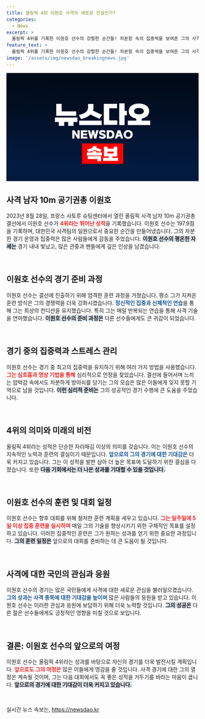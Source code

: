 ```yaml
---
title: 올림픽 4위 이원호 사격의 새로운 전설인가?
categories:
  - News
excerpt: >
  올림픽 4위를 기록한 이원호 선수의 강렬한 순간들! 차분함 속의 집중력을 보여준 그의 사격 장면과 하이라이트를 놓치지 마세요!
feature_text: >
  올림픽 4위를 기록한 이원호 선수의 강렬한 순간들! 차분함 속의 집중력을 보여준 그의 사격 장면과 하이라이트를 놓치지 마세요!
image: '/assets/img/newsdao_breakingnews.jpg'
---
```


<p><img src="/assets/img/newsdao_breakingnews.jpg" alt="pcversion 속보" /></p>

<h2 data-ke-size="size26">사격 남자 10m 공기권총 이원호</h2>

<p data-ke-size="size16">2023년 8월 28일, 프랑스 사토루 슈팅센터에서 열린 올림픽 사격 남자 10m 공기권총 결선에서 이원호 선수가 <b><span style="color: #ee2323;">4위라는 뛰어난 성적</span></b>을 기록했습니다. 이원호 선수는 197.9점을 기록하며, 대한민국 사격팀의 일원으로서 중요한 순간을 만들어냈습니다. 그의 차분한 경기 운영과 집중력은 많은 사람들에게 감동을 주었습니다. <b><span style="background-color: #21538527;">이원호 선수의 평온한 자세는</span></b> 경기 내내 빛났고, 많은 관중과 팬들에게 깊은 인상을 남겼습니다.</p>

<p data-ke-size="size16">&nbsp;</p>

<h2 data-ke-size="size26">이원호 선수의 경기 준비 과정</h2>

<p data-ke-size="size16">이원호 선수는 결선에 진출하기 위해 엄격한 훈련 과정을 거쳤습니다. 평소 그가 지켜온 훈련 방식은 그의 경쟁력을 더욱 강화시켰습니다. <b><span style="color: #1a5490;">정신적인 집중과 신체적인 연습</span></b>을 통해 그는 최상의 컨디션을 유지했습니다. 특히 그는 매일 반복되는 연습을 통해 사격 기술을 연마했습니다. <b><span style="background-color: #21538527;">이원호 선수의 준비 과정은</span></b> 다른 선수들에게도 큰 귀감이 되었습니다.</p>

<p data-ke-size="size16">&nbsp;</p>

<h2 data-ke-size="size26">경기 중의 집중력과 스트레스 관리</h2>

<p data-ke-size="size16">이원호 선수는 경기 중 최고의 집중력을 유지하기 위해 여러 가지 방법을 사용했습니다. <b><span style="color: #ee2323;">그는 심호흡과 명상 기법을 통해</span></b> 심리적으로 안정을 찾았습니다. 결선에 들어서며 느끼는 압박감 속에서도 차분하게 방아쇠를 당기는 그의 모습은 많은 이들에게 잊지 못할 기억으로 남을 것입니다. <b><span style="background-color: #21538527;">이런 심리적 준비는</span></b> 그의 성공적인 경기 수행에 큰 도움을 주었습니다.</p>

<p data-ke-size="size16">&nbsp;</p>

<h2 data-ke-size="size26">4위의 의미와 미래의 비전</h2>

<p data-ke-size="size16">올림픽 4위라는 성적은 단순한 자리매김 이상의 의미를 갖습니다. 이는 이원호 선수의 지속적인 노력과 훈련의 결실이기 때문입니다. <b><span style="color: #1a5490;">앞으로의 그의 경기에 대한 기대감은</span></b> 더욱 커지고 있습니다. 그는 이 성적을 발판 삼아 더 높은 목표에 도달하기 위한 결심을 다졌습니다. 또한 <b><span style="background-color: #21538527;">다음 기회에서는 더 나은 성과를 기대할 수 있을 것입니다.</span></b></p>

<p data-ke-size="size16">&nbsp;</p>

<h2 data-ke-size="size26">이원호 선수의 훈련 및 대회 일정</h2>

<p data-ke-size="size16">이원호 선수는 향후 대회를 위해 철저한 훈련 계획을 세우고 있습니다. <b><span style="color: #ee2323;">그는 일주일에 5일 이상 집중 훈련을 실시하며</span></b> 매일 그의 기술을 향상시키기 위한 구체적인 목표를 설정하고 있습니다. 이러한 집중적인 훈련은 그가 원하는 성과를 얻기 위한 중요한 과정입니다. <b><span style="background-color: #21538527;">그의 훈련 일정은</span></b> 앞으로의 대회를 준비하는 데 큰 도움이 될 것입니다.</p>

<p data-ke-size="size16">&nbsp;</p>

<h2 data-ke-size="size26">사격에 대한 국민의 관심과 응원</h2>

<p data-ke-size="size16">이원호 선수의 경기는 많은 국민들에게 사격에 대한 새로운 관심을 불러일으켰습니다. <b><span style="color: #1a5490;">그의 성과는 사격 종목에 대한 기대감을 높이며</span></b> 많은 사람들의 응원을 받고 있습니다. 이원호 선수는 이러한 관심과 응원에 보답하기 위해 더욱 노력할 것입니다. <b><span style="background-color: #21538527;">그의 성공은</span></b> 다른 젊은 선수들에게도 긍정적인 영향을 미칠 것으로 보입니다.</p>

<p data-ke-size="size16">&nbsp;</p>

<h2 data-ke-size="size26">결론: 이원호 선수의 앞으로의 여정</h2>

<p data-ke-size="size16">이원호 선수는 올림픽 4위라는 성과를 바탕으로 자신의 경기를 더욱 발전시킬 계획입니다. <b><span style="color: #ee2323;">앞으로도 그의 여정은</span></b> 많은 이들에게 영감을 줄 것입니다. 사격 경기에 대한 그의 열정은 계속될 것이며, 그는 다음 대회에서도 꼭 좋은 성적을 거두기를 바라는 마음이 큽니다. <b><span style="background-color: #21538527;">앞으로의 경기에 대한 기대감이 더욱 커지고 있습니다.</span></b></p> 

<p data-ke-size="size16">&nbsp;</p>
실시간 뉴스 속보는, <a href="https://newsdao.kr" rel="dofollow">https://newsdao.kr</a>



